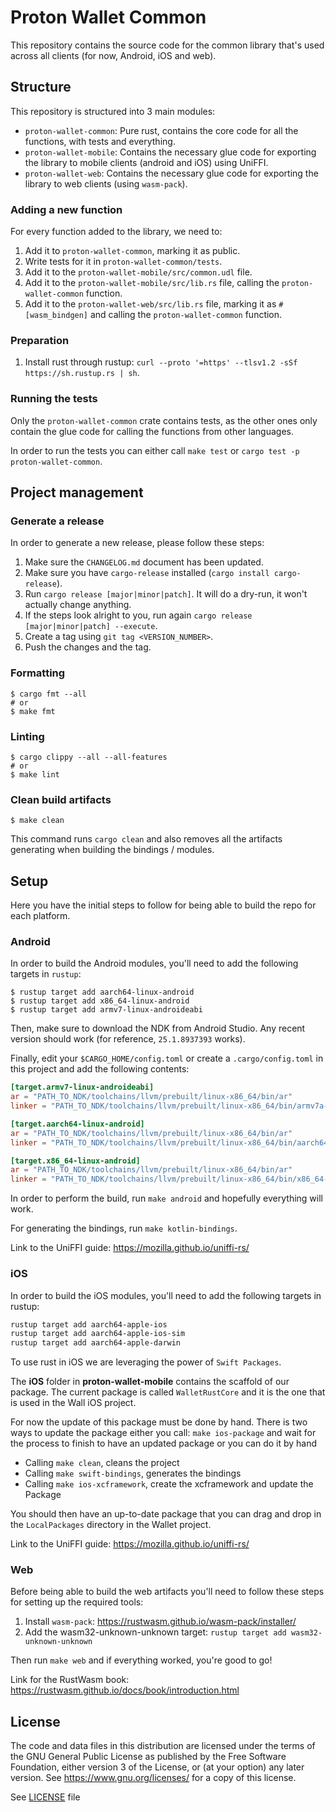 # Proton Wallet Common

This repository contains the source code for the common library that's used across all clients (for now, Android, iOS and web).

## Structure

This repository is structured into 3 main modules:

- `proton-wallet-common`: Pure rust, contains the core code for all the functions, with tests and everything.
- `proton-wallet-mobile`: Contains the necessary glue code for exporting the library to mobile clients (android and iOS) using UniFFI.
- `proton-wallet-web`: Contains the necessary glue code for exporting the library to web clients (using `wasm-pack`).

### Adding a new function

For every function added to the library, we need to:

1. Add it to `proton-wallet-common`, marking it as public.
2. Write tests for it in `proton-wallet-common/tests`.
3. Add it to the `proton-wallet-mobile/src/common.udl` file.
4. Add it to the `proton-wallet-mobile/src/lib.rs` file, calling the `proton-wallet-common` function.
5. Add it to the `proton-wallet-web/src/lib.rs` file, marking it as `#[wasm_bindgen]` and calling the `proton-wallet-common` function.

### Preparation

1. Install rust through rustup: `curl --proto '=https' --tlsv1.2 -sSf https://sh.rustup.rs | sh`.

### Running the tests

Only the `proton-wallet-common` crate contains tests, as the other ones only contain the glue code for calling the functions from other languages.

In order to run the tests you can either call `make test` or `cargo test -p proton-wallet-common`.

## Project management

### Generate a release

In order to generate a new release, please follow these steps:

1. Make sure the `CHANGELOG.md` document has been updated.
2. Make sure you have `cargo-release` installed (`cargo install cargo-release`).
3. Run `cargo release [major|minor|patch]`. It will do a dry-run, it won't actually change anything.
4. If the steps look alright to you, run again `cargo release [major|minor|patch] --execute`.
5. Create a tag using `git tag <VERSION_NUMBER>`.
6. Push the changes and the tag.

### Formatting

```
$ cargo fmt --all
# or
$ make fmt
```

### Linting

```
$ cargo clippy --all --all-features
# or
$ make lint
```

### Clean build artifacts

```
$ make clean 
```

This command runs `cargo clean` and also removes all the artifacts generating when building the bindings / modules.

## Setup

Here you have the initial steps to follow for being able to build the repo for each platform.

### Android

In order to build the Android modules, you'll need to add the following targets in `rustup`:

```
$ rustup target add aarch64-linux-android
$ rustup target add x86_64-linux-android
$ rustup target add armv7-linux-androideabi
```

Then, make sure to download the NDK from Android Studio. Any recent version should work (for reference, `25.1.8937393` works).

Finally, edit your `$CARGO_HOME/config.toml` or create a `.cargo/config.toml` in this project and add the following contents:

```toml
[target.armv7-linux-androideabi]
ar = "PATH_TO_NDK/toolchains/llvm/prebuilt/linux-x86_64/bin/ar"
linker = "PATH_TO_NDK/toolchains/llvm/prebuilt/linux-x86_64/bin/armv7a-linux-androideabi30-clang"

[target.aarch64-linux-android]
ar = "PATH_TO_NDK/toolchains/llvm/prebuilt/linux-x86_64/bin/ar"
linker = "PATH_TO_NDK/toolchains/llvm/prebuilt/linux-x86_64/bin/aarch64-linux-android30-clang"

[target.x86_64-linux-android]
ar = "PATH_TO_NDK/toolchains/llvm/prebuilt/linux-x86_64/bin/ar"
linker = "PATH_TO_NDK/toolchains/llvm/prebuilt/linux-x86_64/bin/x86_64-linux-android30-clang"
```

In order to perform the build, run `make android` and hopefully everything will work.

For generating the bindings, run `make kotlin-bindings`.

Link to the UniFFI guide: https://mozilla.github.io/uniffi-rs/

### iOS
In order to build the iOS modules, you'll need to add the following targets in rustup:
```bash
rustup target add aarch64-apple-ios
rustup target add aarch64-apple-ios-sim
rustup target add aarch64-apple-darwin
```
To use rust in iOS we are leveraging the power of `Swift Packages`.

The **iOS** folder in **proton-wallet-mobile** contains the scaffold of our package.
The current package is called `WalletRustCore` and it is the one that is used in the Wall iOS project.

For now the update of this package must be done by hand.
There is two ways to update the package either you call:
`make ios-package` and wait for the process to finish to have an updated package
or you can do it by hand
- Calling `make clean`, cleans the project
- Calling `make swift-bindings`, generates the bindings
- Calling `make ios-xcframework`, create the xcframework and update the Package

You should then have an up-to-date package that you can drag and drop in the `LocalPackages` directory in the Wallet project.

Link to the UniFFI guide: https://mozilla.github.io/uniffi-rs/

### Web

Before being able to build the web artifacts you'll need to follow these steps for setting up the required tools:

1. Install `wasm-pack`: https://rustwasm.github.io/wasm-pack/installer/
2. Add the wasm32-unknown-unknown target: `rustup target add wasm32-unknown-unknown` 

Then run `make web` and if everything worked, you're good to go!

Link for the RustWasm book: https://rustwasm.github.io/docs/book/introduction.html

## License

The code and data files in this distribution are licensed under the terms of the GNU General Public License as published by the Free Software Foundation, either version 3 of the License, or (at your option) any later version. See <https://www.gnu.org/licenses/> for a copy of this license.

See [LICENSE](LICENSE) file
